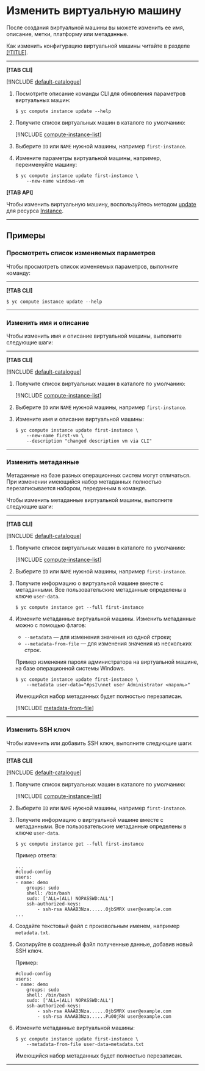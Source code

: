# Изменить виртуальную машину

После создания виртуальной машины вы можете изменить ее имя, описание, метки, платформу или метаданные.

Как изменить конфигурацию виртуальной машины читайте в разделе [[!TITLE]](vm-update-resources.md).

---

**[!TAB CLI]**

[!INCLUDE [default-catalogue](../../../_includes/default-catalogue.md)]

1. Посмотрите описание команды CLI для обновления параметров виртуальных машин:

    ```
    $ yc compute instance update --help
    ```

1. Получите список виртуальных машин в каталоге по умолчанию:

    [!INCLUDE [compute-instance-list](../../_includes_service/compute-instance-list.md)]

1. Выберите `ID` или `NAME` нужной машины, например `first-instance`.
1. Измените параметры виртуальной машины, например, переименуйте машину:

    ```
    $ yc compute instance update first-instance \
        --new-name windows-vm
    ```

**[!TAB API]**

Чтобы изменить виртуальную машину, воспользуйтесь методом [update](../../api-ref/Instance/update.md) для ресурса [Instance](../../api-ref/Instance/index.md).

---

## Примеры

### Просмотреть список изменяемых параметров

Чтобы просмотреть список изменяемых параметров, выполните команду:

---

**[!TAB CLI]**

```
$ yc compute instance update --help
```
---

### Изменить имя и описание

Чтобы изменить имя и описание виртуальной машины, выполните следующие шаги:

---

**[!TAB CLI]**

[!INCLUDE [default-catalogue](../../../_includes/default-catalogue.md)]

1. Получите список виртуальных машин в каталоге по умолчанию:

    [!INCLUDE [compute-instance-list](../../_includes_service/compute-instance-list.md)]

1. Выберите `ID` или `NAME` нужной машины, например `first-instance`.
1. Измените имя и описание виртуальной машины:

    ```
    $ yc compute instance update first-instance \
        --new-name first-vm \
        --description "changed description vm via CLI"
    ```

---

### Изменить метаданные

Метаданные на базе разных операционных систем могут отличаться. При изменении имеющийся набор метаданных полностью перезаписывается набором, переданным в команде.

Чтобы изменить метаданные виртуальной машины, выполните следующие шаги:

---

**[!TAB CLI]**

[!INCLUDE [default-catalogue](../../../_includes/default-catalogue.md)]

1. Получите список виртуальных машин в каталоге по умолчанию:

    [!INCLUDE [compute-instance-list](../../_includes_service/compute-instance-list.md)]

1. Выберите `ID` или `NAME` нужной машины, например `first-instance`.
1. Получите информацию о виртуальной машине вместе с метаданными. Все пользовательские метаданные определены в ключе `user-data`.

    ```
    $ yc compute instance get --full first-instance
    ```

1. Измените метаданные виртуальной машины. Изменить метаданные можно с помощью флагов:

    - `--metadata` — для изменения значения из одной строки;
    - `--metadata-from-file` — для изменения значения из нескольких строк.

    Пример изменения пароля администратора на виртуальной машине, на базе операционной системы Windows.

    ```
    $ yc compute instance update first-instance \
        --metadata user-data="#ps1\nnet user Administrator <пароль>"
    ```

    Имеющийся набор метаданных будет полностью перезаписан.

    [!INCLUDE [metadata-from-file](../../_includes_service/metadata-from-file.md)]

---

### Изменить SSH ключ

Чтобы изменить или добавить SSH ключ, выполните следующие шаги:

---

**[!TAB CLI]**

[!INCLUDE [default-catalogue](../../../_includes/default-catalogue.md)]

1. Получите список виртуальных машин в каталоге по умолчанию:

    [!INCLUDE [compute-instance-list](../../_includes_service/compute-instance-list.md)]

1. Выберите `ID` или `NAME` нужной машины, например `first-instance`.
1. Получите информацию о виртуальной машине вместе с метаданными. Все пользовательские метаданные определены в ключе `user-data`.

    ```
    $ yc compute instance get --full first-instance
    ```

    Пример ответа:

    ```
    ...
    #cloud-config
    users:
    - name: demo
        groups: sudo
        shell: /bin/bash
        sudo: ['ALL=(ALL) NOPASSWD:ALL']
        ssh-authorized-keys:
            - ssh-rsa AAAAB3Nza......OjbSMRX user@example.com
    ...
    ```

1. Создайте текстовый файл с произвольным именем, например `metadata.txt`.
1. Скопируйте в созданный файл полученные данные, добавив новый SSH ключ.

    Пример:

    ```
    #cloud-config
    users:
    - name: demo
        groups: sudo
        shell: /bin/bash
        sudo: ['ALL=(ALL) NOPASSWD:ALL']
        ssh-authorized-keys:
            - ssh-rsa AAAAB3Nza......OjbSMRX user@example.com
            - ssh-rsa AAAAB3Nza......Pu00jRN user@example.com
    ```

1. Измените метаданные виртуальной машины:

    ```
    $ yc compute instance update first-instance \
        --metadata-from-file user-data=metadata.txt
    ```

    Имеющийся набор метаданных будет полностью перезаписан.

---
